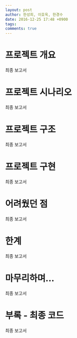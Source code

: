 ```yaml
---
layout: post
author: 한성희, 이호욱, 한경수
date: 2016-12-25 17:48 +0900
tags: 
comments: true
---
```


# 프로젝트 개요

최종 보고서


# 프로젝트 시나리오 

최종 보고서

# 프로젝트 구조

최종 보고서
# 프로젝트 구현

최종 보고서

# 어려웠던 점

최종 보고서
# 한계

최종 보고서
# 마무리하며...
최종 보고서

# 부록 - 최종 코드
최종 보고서

``` cpp

```
